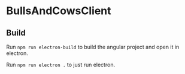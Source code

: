 # BullsAndCowsClient 

## Build

Run `npm run electron-build` to build the angular project and open it in electron.

Run `npm run electron .` to just run electron.
